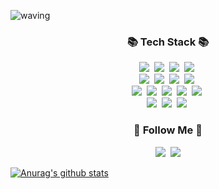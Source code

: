 ![waving](https://capsule-render.vercel.app/api?type=waving&height=200&fontAlign=30&fontAlignY=40&color=c4e0e5&text=Park%20Dasol&fontColor=4ca1af)


<h3 align="center">📚 Tech Stack 📚</h3>
<p align="center">
<img src="https://img.shields.io/badge/Python-3766AB?style=flat-square&logo=Python&logoColor=white"/></a>&nbsp 
  <img src="https://img.shields.io/badge/Javascript-ffb13b?style=flat-square&logo=javascript&logoColor=white"/></a>&nbsp 
<img src="https://img.shields.io/badge/HTML5-E34F26?style=flat-square&logo=html5&logoColor=white"/></a>&nbsp 
<img src="https://img.shields.io/badge/CSS3-1572B6?style=flat-square&logo=CSS3&logoColor=white"/></a>&nbsp 
  <br>
<img src="https://img.shields.io/badge/React Native-61DAFB?style=flat-square&logo=React&logoColor=white&link="/>&nbsp
<img src="https://img.shields.io/badge/React-61DAFB?style=flat-square&logo=React&logoColor=white&link="/>&nbsp
<img src="https://img.shields.io/badge/Vue.js-4FC08D?style=flat-square&logo=Vue.js&logoColor=white&link="/>&nbsp
  <img src="https://img.shields.io/badge/Django-092E20?style=flat-square&logo=Django&logoColor=white"/></a>&nbsp
  <br>
<img src="https://img.shields.io/badge/Redux-764ABC?style=flat-square&logo=Redux&logoColor=white&link="/></a>&nbsp
<img src="https://img.shields.io/badge/Firebaase-FFCA28?style=flat-square&logo=Firebase&logoColor=white&link="/></a>&nbsp
   <img src="https://img.shields.io/badge/Mysql-E6B91E?style=flat-square&logo=MySql&logoColor=white"/></a>&nbsp 
 <img src="https://img.shields.io/badge/SQLite-003B57?style=flat-square&logo=SQLite&logoColor=white&link="/></a>&nbsp
<img src="https://img.shields.io/badge/Amazon AWS-232F3E?style=flat-square&logo=amazon%20AWS&logoColor=white&link="/></a>&nbsp
 <br>
<img src="https://img.shields.io/badge/Swagger-85EA2D?style=flat-square&logo=Swagger&logoColor=white&link="/></a>&nbsp
<img src="https://img.shields.io/badge/Jira-0052CC?style=flat-square&logo=Jira%20Software&logoColor=white&link="/></a>&nbsp
   <img src="https://img.shields.io/badge/Git-F05032?style=flat-square&logo=Git&logoColor=white"/></a>&nbsp 




<h3 align="center">🌈 Follow Me 🌈</h3>
<p align="center">
  <a href="https://www.instagram.com/imdasolpark/"><img src="https://img.shields.io/badge/Instagram-E4405F?style=flat-square&logo=Instagram&logoColor=white&link=https://www.instagram.com/imdasolpark/"/></a>&nbsp
  <a href="mailto:dev.dasolpark@gmail.com"><img src="https://img.shields.io/badge/Gmail-d14836?style=flat-square&logo=Gmail&logoColor=white&link=kimhyein7110@gmail.com"/></a>
</p>





[![Anurag's github stats](https://github-readme-stats.vercel.app/api?username=Park-Dasol)](https://github.com/anuraghazra/github-readme-stats)



<!--
**Park-Dasol/Park-Dasol** is a ✨ _special_ ✨ repository because its `README.md` (this file) appears on your GitHub profile.

Here are some ideas to get you started:

- 🔭 I’m currently working on ...
- 🌱 I’m currently learning ...
- 👯 I’m looking to collaborate on ...
- 🤔 I’m looking for help with ...
- 💬 Ask me about ...
- 📫 How to reach me: ...
- 😄 Pronouns: ...
- ⚡ Fun fact: ...
-->
